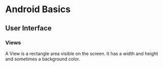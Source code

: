 # Android Basics

## User Interface

### Views
A View is a rectangle area visible on the screen. It has a width and height and sometimes a background color.
